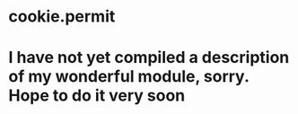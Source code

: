 # cookie.permit
# I have not yet compiled a description of my wonderful module, sorry. Hope to do it very soon
